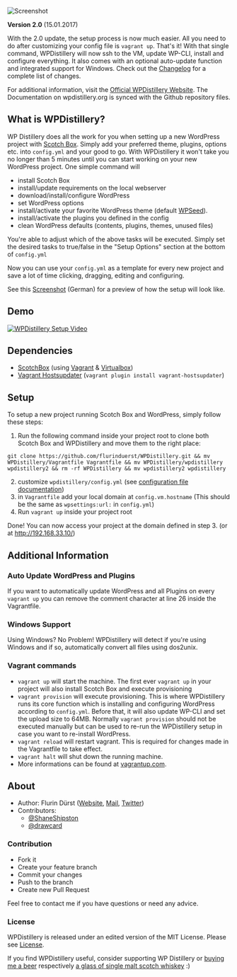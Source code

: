![Screenshot](http://files.flurinduerst.ch/wpdistillery/wpdistillery_logo.png)

**Version 2.0** (15.01.2017)

With the 2.0 update, the setup process is now much easier. All you need to do after customizing your config file is `vagrant up`. That's it! With that single command, WPDistillery will now ssh to the VM, update WP-CLI, install and configure everything. It also comes with an optional auto-update function and integrated support for Windows. Check out the [Changelog](CHANGELOG.md) for a complete list of changes.

For additional information, visit the [Official WPDistillery Website](https://wpdistillery.org). The Documentation on wpdistillery.org is synced with the Github repository files.

## What is WPDistillery?
WP Distillery does all the work for you when setting up a new WordPress project with [Scotch Box](https://box.scotch.io/). Simply add your preferred theme, plugins, options etc. into `config.yml` and your good to go. With WPDistillery it won't take you no longer than 5 minutes until you can start working on your new WordPress project.
One simple command will
- install Scotch Box
- install/update requirements on the local webserver
- download/install/configure WordPress
- set WordPress options
- install/activate your favorite WordPress theme (default [WPSeed](https://wpseed.org)).
- install/activate the plugins you defined in the config
- clean WordPress defaults (contents, plugins, themes, unused files)

You're able to adjust which of the above tasks will be executed. Simply set the desired tasks to true/false in the "Setup Options" section at the bottom of  `config.yml`

Now you can use your `config.yml` as a template for every new project and save a lot of time clicking, dragging, editing and configuring.

See this [Screenshot](http://files.flurinduerst.ch/wpdistillery/setup_screenshot.jpg) (German) for a preview of how the setup will look like.

## Demo

[![WPDistillery Setup Video](http://files.flurinduerst.ch/wpdistillery/demovideo_thumb.png)](https://youtu.be/y1GtIiODsxM)


## Dependencies
- [ScotchBox](https://box.scotch.io) (using [Vagrant](https://vagrantup.com) & [Virtualbox](https://virtualbox.org))
- [Vagrant Hostsupdater](https://github.com/cogitatio/vagrant-hostsupdater) (`vagrant plugin install vagrant-hostsupdater`)

## Setup
To setup a new project running Scotch Box and WordPress, simply follow these steps:

1. Run the following command inside your project root to clone both Scotch Box and WPDistillery and move them to the right place:

  ```
  git clone https://github.com/flurinduerst/WPDistillery.git && mv WPDistillery/Vagrantfile Vagrantfile && mv WPDistillery/wpdistillery wpdistillery2 && rm -rf WPDistillery && mv wpdistillery2 wpdistillery
  ```

2. customize `wpdistillery/config.yml` (see [configuration file documentation](README_CONFIG.md))
3. in `Vagrantfile` add your local domain at `config.vm.hostname` (This should be the same as `wpsettings:url:` in `config.yml`)
4. Run `vagrant up` inside your project root

Done! You can now access your project at the domain defined in step 3. (or at http://192.168.33.10/)

## Additional Information

### Auto Update WordPress and Plugins
If you want to automatically update WordPress and all Plugins on every `vagrant up` you can remove the comment character at line 26 inside the Vagrantfile.

### Windows Support
Using Windows? No Problem! WPDistillery will detect if you're using Windows and if so, automatically convert all files using dos2unix.

### Vagrant commands
* `vagrant up` will start the machine. The first ever `vagrant up` in your project will also install Scotch Box and execute provisioning
* `vagrant provision` will execute provisioning. This is where WPDistillery runs its core function which is installing and configuring WordPress according to `config.yml`. Before that, it will also update WP-CLI and set the upload size to 64MB. Normally `vagrant provision` should not be executed manually but can be used to re-run the WPDistillery setup in case you want to re-install WordPress.
* `vagrant reload` will restart vagrant. This is required for changes made in the Vagrantfile to take effect.
* `vagrant halt` will shut down the running machine.
* More informations can be found at [vagrantup.com](https://vagrantup.com).

## About

* Author: Flurin Dürst ([Website](https://flurinduerst.ch), [Mail](mailto:flurin@flurinduerst.ch), [Twitter](https://twitter.com/flurinduerst))
* Contributors:
  * [@ShaneShipston](https://github.com/ShaneShipston)
  * [@drawcard](https://github.com/drawcard)

### Contribution
* Fork it
* Create your feature branch
* Commit your changes
* Push to the branch
* Create new Pull Request

Feel free to contact me if you have questions or need any advice.

### License
WPDistillery is released under an edited version of the MIT License. Please see [License](LICENSE.md).

If you find WPDistillery useful, consider supporting WP Distillery or [buying me a beer](https://www.paypal.me/FlurinDuerst/5) respectively [a glass of single malt scotch whiskey](https://www.paypal.me/FlurinDuerst/10) :)
